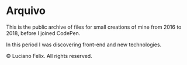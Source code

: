 # Arquivo

This is the public archive of files for small creations of mine from 2016 to 2018, before I joined CodePen.

In this period I was discovering front-end and new technologies.

&copy; Luciano Felix. All rights reserved.
